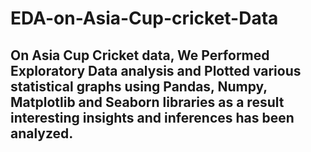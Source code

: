 # EDA-on-Asia-Cup-cricket-Data

## On Asia Cup Cricket data, We Performed Exploratory Data analysis and Plotted various statistical graphs using Pandas, Numpy, Matplotlib and Seaborn libraries as a result interesting insights and inferences has been analyzed.
